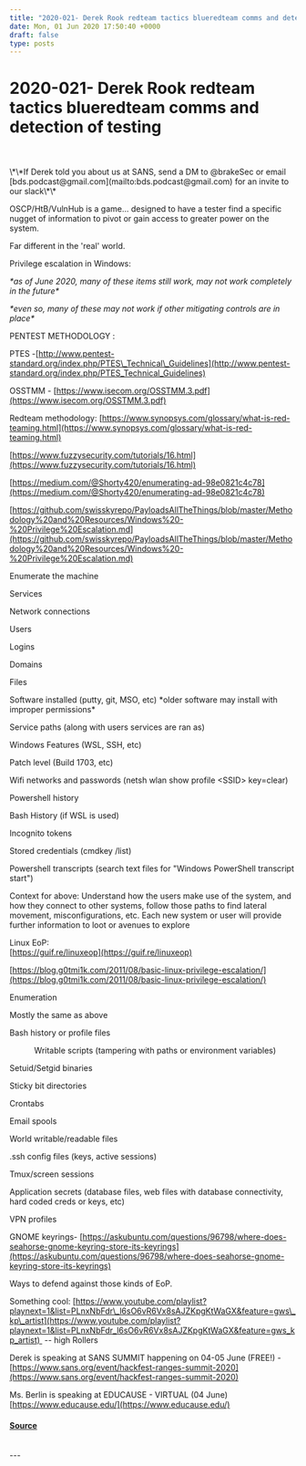 ```yaml
---
title: "2020-021- Derek Rook redteam tactics blueredteam comms and detection of testing"
date: Mon, 01 Jun 2020 17:50:40 +0000
draft: false
type: posts
---
```

# 2020-021- Derek Rook redteam tactics blueredteam comms and detection of testing

<br/>

<br/>
\*\*If Derek told you about us at SANS, send a DM to @brakeSec or email [bds.podcast@gmail.com](mailto:bds.podcast@gmail.com) for an invite to our slack\*\*

OSCP/HtB/VulnHub is a game... designed to have a tester find a specific nugget of information to pivot or gain access to greater power on the system. 

Far different in the 'real' world.

Privilege escalation in Windows:

_\*as of June 2020, many of these items still work, may not work completely in the future\*_

_\*even so, many of these may not work if other mitigating controls are in place\*_

PENTEST METHODOLOGY : 

PTES -[http://www.pentest-standard.org/index.php/PTES\_Technical\_Guidelines](http://www.pentest-standard.org/index.php/PTES_Technical_Guidelines)

OSSTMM - [https://www.isecom.org/OSSTMM.3.pdf](https://www.isecom.org/OSSTMM.3.pdf)

Redteam methodology: [https://www.synopsys.com/glossary/what-is-red-teaming.html](https://www.synopsys.com/glossary/what-is-red-teaming.html)

[https://www.fuzzysecurity.com/tutorials/16.html](https://www.fuzzysecurity.com/tutorials/16.html)

[https://medium.com/@Shorty420/enumerating-ad-98e0821c4c78](https://medium.com/@Shorty420/enumerating-ad-98e0821c4c78)

[https://github.com/swisskyrepo/PayloadsAllTheThings/blob/master/Methodology%20and%20Resources/Windows%20-%20Privilege%20Escalation.md](https://github.com/swisskyrepo/PayloadsAllTheThings/blob/master/Methodology%20and%20Resources/Windows%20-%20Privilege%20Escalation.md)

Enumerate the machine

Services

Network connections

Users

Logins

Domains

Files

Software installed (putty, git, MSO, etc) \*older software may install with improper permissions\*

Service paths (along with users services are ran as)

Windows Features (WSL, SSH, etc)

Patch level (Build 1703, etc)

Wifi networks and passwords (netsh wlan show profile <SSID\> key=clear)

Powershell history

Bash History (if WSL is used)

Incognito tokens

Stored credentials (cmdkey /list)

Powershell transcripts (search text files for "Windows PowerShell transcript start")

Context for above: Understand how the users make use of the system, and how they connect to other systems, follow those paths to find lateral movement, misconfigurations, etc. Each new system or user will provide further information to loot or avenues to explore

Linux EoP:  
[https://guif.re/linuxeop](https://guif.re/linuxeop)

[https://blog.g0tmi1k.com/2011/08/basic-linux-privilege-escalation/](https://blog.g0tmi1k.com/2011/08/basic-linux-privilege-escalation/)

Enumeration

Mostly the same as above

Bash history or profile files

           Writable scripts (tampering with paths or environment variables)

Setuid/Setgid binaries

Sticky bit directories

Crontabs

Email spools

World writable/readable files

.ssh config files (keys, active sessions)

Tmux/screen sessions

Application secrets (database files, web files with database connectivity, hard coded creds or keys, etc)

VPN profiles

GNOME keyrings- [https://askubuntu.com/questions/96798/where-does-seahorse-gnome-keyring-store-its-keyrings](https://askubuntu.com/questions/96798/where-does-seahorse-gnome-keyring-store-its-keyrings)

Ways to defend against those kinds of EoP.

  
  

Something cool: [https://www.youtube.com/playlist?playnext=1&list=PLnxNbFdr\_l6sO6vR6Vx8sAJZKpgKtWaGX&feature=gws\_kp\_artist](https://www.youtube.com/playlist?playnext=1&list=PLnxNbFdr_l6sO6vR6Vx8sAJZKpgKtWaGX&feature=gws_kp_artist)  -- high Rollers

Derek is speaking at SANS SUMMIT happening on 04-05 June (FREE!) - [https://www.sans.org/event/hackfest-ranges-summit-2020](https://www.sans.org/event/hackfest-ranges-summit-2020)

Ms. Berlin is speaking at EDUCAUSE - VIRTUAL (04 June) [https://www.educause.edu/](https://www.educause.edu/)

#### [Source](http://brakeingsecurity.com/2020-021-derek-rook-redteam-tactics-blueredteam-comms-and-detection-of-testing)

<br/>
---

